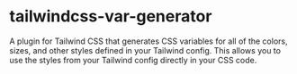 # tailwindcss-var-generator
A plugin for Tailwind CSS that generates CSS variables for all of the colors, sizes, and other styles defined in your Tailwind config. This allows you to use the styles from your Tailwind config directly in your CSS code.
